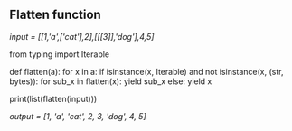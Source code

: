 ## Flatten function

*input = [[1,'a',['cat'],2],[[[3]],'dog'],4,5]*

from typing import Iterable 

def flatten(a):
    for x in a:
        if isinstance(x, Iterable) and not isinstance(x, (str, bytes)):
            for sub_x in flatten(x):
                yield sub_x
        else:
            yield x

print(list(flatten(input)))

*output = [1, 'a', 'cat', 2, 3, 'dog', 4, 5]*
